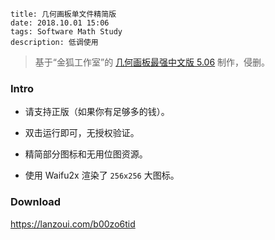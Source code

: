 ```
title: 几何画板单文件精简版
date: 2018.10.01 15:06
tags: Software Math Study
description: 低调使用
```

> 基于“金狐工作室”的 [几何画板最强中文版 5.06](http://jinhu.me/article.asp?id=232) 制作，侵删。

### Intro

- 请支持正版（如果你有足够多的钱）。

- 双击运行即可，无授权验证。

- 精简部分图标和无用位图资源。

- 使用 Waifu2x 渲染了 `256x256` 大图标。

### Download

<https://lanzoui.com/b00zo6tid>
